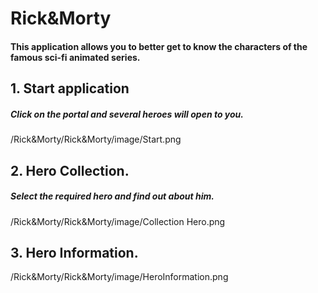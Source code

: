 # Rick&Morty

#### This application allows you to better get to know the characters of the famous sci-fi animated series.

## 1. Start application 

##### Click on the portal and several heroes will open to you.

/Rick&Morty/Rick&Morty/image/Start.png

## 2. Hero Collection.

##### Select the required hero and find out about him.

/Rick&Morty/Rick&Morty/image/Collection Hero.png

## 3. Hero Information.

/Rick&Morty/Rick&Morty/image/HeroInformation.png




